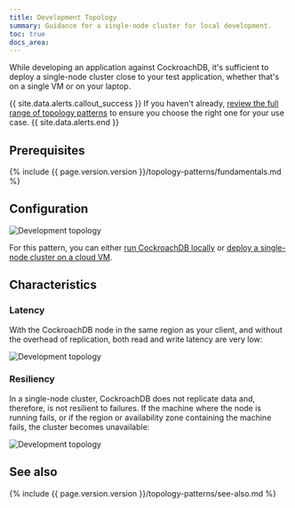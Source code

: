 ```yaml
---
title: Development Topology
summary: Guidance for a single-node cluster for local development.
toc: true
docs_area: 
---
```


While developing an application against CockroachDB, it's sufficient to deploy a single-node cluster close to your test application, whether that's on a single VM or on your laptop.

{{ site.data.alerts.callout_success }}
If you haven't already, [review the full range of topology patterns](topology-patterns.html) to ensure you choose the right one for your use case.
{{ site.data.alerts.end }}

## Prerequisites

{%  include {{  page.version.version  }}/topology-patterns/fundamentals.md %}

## Configuration

<img src="{{  'images/v21.2/topology-patterns/topology_development1.png' | relative_url  }}" alt="Development topology" style="max-width:100%" />

For this pattern, you can either [run CockroachDB locally](start-a-local-cluster.html) or [deploy a single-node cluster on a cloud VM](manual-deployment.html).

## Characteristics

### Latency

With the CockroachDB node in the same region as your client, and without the overhead of replication, both read and write latency are very low:

<img src="{{  'images/v21.2/topology-patterns/topology_development_latency.png' | relative_url  }}" alt="Development topology" style="max-width:100%" />

### Resiliency

In a single-node cluster, CockroachDB does not replicate data and, therefore, is not resilient to failures. If the machine where the node is running fails, or if the region or availability zone containing the machine fails, the cluster becomes unavailable:

<img src="{{  'images/v21.2/topology-patterns/topology_development2.png' | relative_url  }}" alt="Development topology" style="max-width:100%" />

## See also

{%  include {{  page.version.version  }}/topology-patterns/see-also.md %}
